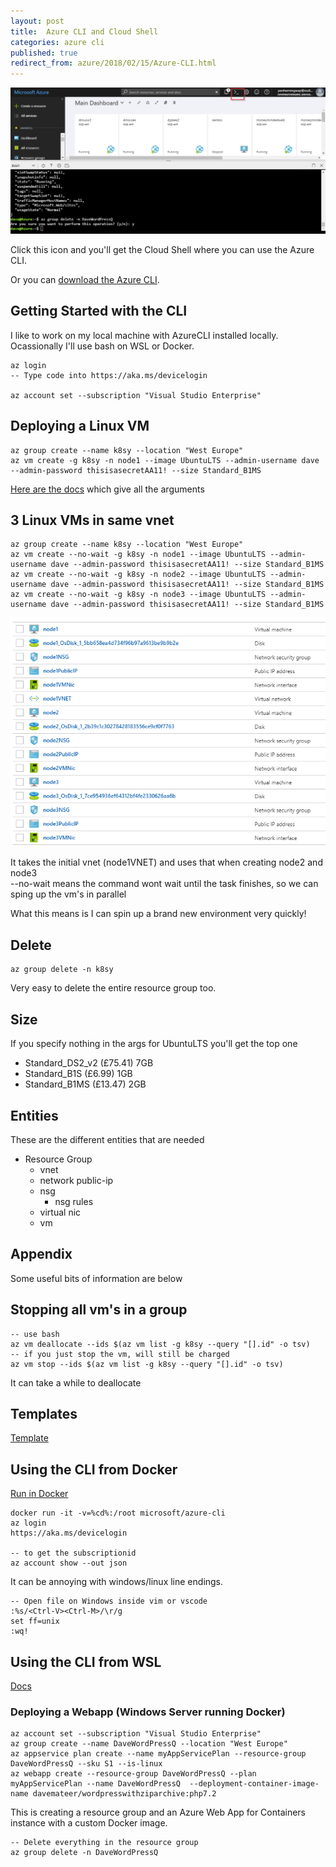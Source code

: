 ```yaml
---
layout: post
title:  Azure CLI and Cloud Shell
categories: azure cli 
published: true 
redirect_from: azure/2018/02/15/Azure-CLI.html 
---
```

![ps](/assets/2018-02-15/azurecli.png)

Click this icon and you'll get the Cloud Shell where you can use the Azure CLI.

Or you can [download the Azure CLI](https://docs.microsoft.com/en-us/cli/azure/install-azure-cli?view=azure-cli-latest).

## Getting Started with the CLI
I like to work on my local machine with AzureCLI installed locally. Ocassionally I'll use bash on WSL or Docker.

```
az login
-- Type code into https://aka.ms/devicelogin

az account set --subscription "Visual Studio Enterprise"
```

## Deploying a Linux VM
```
az group create --name k8sy --location "West Europe"
az vm create -g k8sy -n node1 --image UbuntuLTS --admin-username dave --admin-password thisisasecretAA11! --size Standard_B1MS 
```
[Here are the docs](https://docs.microsoft.com/en-us/cli/azure/vm?view=azure-cli-latest#az_vm_create) which give all the arguments

## 3 Linux VMs in same vnet
```
az group create --name k8sy --location "West Europe"
az vm create --no-wait -g k8sy -n node1 --image UbuntuLTS --admin-username dave --admin-password thisisasecretAA11! --size Standard_B1MS 
az vm create --no-wait -g k8sy -n node2 --image UbuntuLTS --admin-username dave --admin-password thisisasecretAA11! --size Standard_B1MS 
az vm create --no-wait -g k8sy -n node3 --image UbuntuLTS --admin-username dave --admin-password thisisasecretAA11! --size Standard_B1MS 
```
![ps](/assets/2018-03-08/3.png)

It takes the initial vnet (node1VNET) and uses that when creating node2 and node3   
--no-wait means the command wont wait until the task finishes, so we can sping up the vm's in parallel

What this means is I can spin up a brand new environment very quickly!

## Delete
```
az group delete -n k8sy
```
Very easy to delete the entire resource group too.


## Size
If you specify nothing in the args for UbuntuLTS you'll get the top one

- Standard_DS2_v2 (£75.41) 7GB
- Standard_B1S  (£6.99) 1GB
- Standard_B1MS (£13.47) 2GB

## Entities 
These are the different entities that are needed

- Resource Group  
  - vnet  
  - network public-ip  
  - nsg  
    - nsg rules 
  - virtual nic
  - vm

## Appendix
Some useful bits of information are below
## Stopping all vm's in a group
```
-- use bash
az vm deallocate --ids $(az vm list -g k8sy --query "[].id" -o tsv)
-- if you just stop the vm, will still be charged
az vm stop --ids $(az vm list -g k8sy --query "[].id" -o tsv)
```
It can take a while to deallocate

## Templates
[Template](https://github.com/Azure/azure-quickstart-templates/tree/master/101-vm-simple-linux)  

## Using the CLI from Docker
[Run in Docker](https://docs.microsoft.com/en-us/cli/azure/run-azure-cli-docker?view=azure-cli-latest)
```
docker run -it -v=%cd%:/root microsoft/azure-cli
az login
https://aka.ms/devicelogin

-- to get the subscriptionid
az account show --out json
```

It can be annoying with windows/linux line endings.
```
-- Open file on Windows inside vim or vscode
:%s/<Ctrl-V><Ctrl-M>/\r/g
set ff=unix
:wq!
```
## Using the CLI from WSL
[Docs](https://docs.microsoft.com/en-us/cli/azure/install-azure-cli?view=azure-cli-latest)

### Deploying a Webapp (Windows Server running Docker)
```
az account set --subscription "Visual Studio Enterprise"
az group create --name DaveWordPressQ --location "West Europe"
az appservice plan create --name myAppServicePlan --resource-group DaveWordPressQ --sku S1 --is-linux
az webapp create --resource-group DaveWordPressQ --plan myAppServicePlan --name DaveWordPressQ  --deployment-container-image-name davemateer/wordpresswithziparchive:php7.2
```
This is creating a resource group and an Azure Web App for Containers instance with a custom Docker image.

```
-- Delete everything in the resource group
az group delete -n DaveWordPressQ 
```
